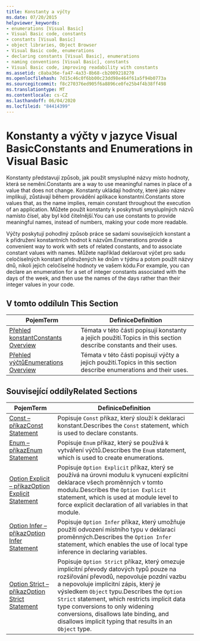 ```yaml
---
title: Konstanty a výčty
ms.date: 07/20/2015
helpviewer_keywords:
- enumerations [Visual Basic]
- Visual Basic code, constants
- constants [Visual Basic]
- object libraries, Object Browser
- Visual Basic code, enumerations
- declaring constants [Visual Basic], enumerations
- naming conventions [Visual Basic], constants
- Visual Basic code, improving readability with constants
ms.assetid: c8aba36e-fa47-4a33-8b68-cb2009218270
ms.openlocfilehash: 7d15c46c0f6bb00c23dd98e464f61a5f94b0773a
ms.sourcegitcommit: f8c270376ed905f6a8896ce0fe25b4f4b38ff498
ms.translationtype: MT
ms.contentlocale: cs-CZ
ms.lasthandoff: 06/04/2020
ms.locfileid: "84414399"
---
```

# <a name="constants-and-enumerations-in-visual-basic"></a><span data-ttu-id="0ec1e-102">Konstanty a výčty v jazyce Visual Basic</span><span class="sxs-lookup"><span data-stu-id="0ec1e-102">Constants and Enumerations in Visual Basic</span></span>
<span data-ttu-id="0ec1e-103">Konstanty představují způsob, jak použít smysluplné názvy místo hodnoty, která se nemění.</span><span class="sxs-lookup"><span data-stu-id="0ec1e-103">Constants are a way to use meaningful names in place of a value that does not change.</span></span> <span data-ttu-id="0ec1e-104">Konstanty ukládají hodnoty, které jako název implikují, zůstávají během provádění aplikace konstantní.</span><span class="sxs-lookup"><span data-stu-id="0ec1e-104">Constants store values that, as the name implies, remain constant throughout the execution of an application.</span></span> <span data-ttu-id="0ec1e-105">Můžete použít konstanty k poskytnutí smysluplných názvů namísto čísel, aby byl kód čitelnější.</span><span class="sxs-lookup"><span data-stu-id="0ec1e-105">You can use constants to provide meaningful names, instead of numbers, making your code more readable.</span></span>  
  
 <span data-ttu-id="0ec1e-106">Výčty poskytují pohodlný způsob práce se sadami souvisejících konstant a k přidružení konstantních hodnot k názvům.</span><span class="sxs-lookup"><span data-stu-id="0ec1e-106">Enumerations provide a convenient way to work with sets of related constants, and to associate constant values with names.</span></span> <span data-ttu-id="0ec1e-107">Můžete například deklarovat výčet pro sadu celočíselných konstant přidružených ke dnům v týdnu a potom použít názvy dnů, nikoli jejich celočíselné hodnoty ve vašem kódu.</span><span class="sxs-lookup"><span data-stu-id="0ec1e-107">For example, you can declare an enumeration for a set of integer constants associated with the days of the week, and then use the names of the days rather than their integer values in your code.</span></span>  
  
## <a name="in-this-section"></a><span data-ttu-id="0ec1e-108">V tomto oddílu</span><span class="sxs-lookup"><span data-stu-id="0ec1e-108">In This Section</span></span>  
  
|<span data-ttu-id="0ec1e-109">Pojem</span><span class="sxs-lookup"><span data-stu-id="0ec1e-109">Term</span></span>|<span data-ttu-id="0ec1e-110">Definice</span><span class="sxs-lookup"><span data-stu-id="0ec1e-110">Definition</span></span>|  
|---|---|  
|[<span data-ttu-id="0ec1e-111">Přehled konstant</span><span class="sxs-lookup"><span data-stu-id="0ec1e-111">Constants Overview</span></span>](constants-overview.md)|<span data-ttu-id="0ec1e-112">Témata v této části popisují konstanty a jejich použití.</span><span class="sxs-lookup"><span data-stu-id="0ec1e-112">Topics in this section describe constants and their uses.</span></span>|  
|[<span data-ttu-id="0ec1e-113">Přehled výčtů</span><span class="sxs-lookup"><span data-stu-id="0ec1e-113">Enumerations Overview</span></span>](enumerations-overview.md)|<span data-ttu-id="0ec1e-114">Témata v této části popisují výčty a jejich použití.</span><span class="sxs-lookup"><span data-stu-id="0ec1e-114">Topics in this section describe enumerations and their uses.</span></span>|  
  
## <a name="related-sections"></a><span data-ttu-id="0ec1e-115">Související oddíly</span><span class="sxs-lookup"><span data-stu-id="0ec1e-115">Related Sections</span></span>  
  
|<span data-ttu-id="0ec1e-116">Pojem</span><span class="sxs-lookup"><span data-stu-id="0ec1e-116">Term</span></span>|<span data-ttu-id="0ec1e-117">Definice</span><span class="sxs-lookup"><span data-stu-id="0ec1e-117">Definition</span></span>|  
|---|---|  
|[<span data-ttu-id="0ec1e-118">Const – příkaz</span><span class="sxs-lookup"><span data-stu-id="0ec1e-118">Const Statement</span></span>](../../../language-reference/statements/const-statement.md)|<span data-ttu-id="0ec1e-119">Popisuje `Const` příkaz, který slouží k deklaraci konstant.</span><span class="sxs-lookup"><span data-stu-id="0ec1e-119">Describes the `Const` statement, which is used to declare constants.</span></span>|  
|[<span data-ttu-id="0ec1e-120">Enum – příkaz</span><span class="sxs-lookup"><span data-stu-id="0ec1e-120">Enum Statement</span></span>](../../../language-reference/statements/enum-statement.md)|<span data-ttu-id="0ec1e-121">Popisuje `Enum` příkaz, který se používá k vytváření výčtů.</span><span class="sxs-lookup"><span data-stu-id="0ec1e-121">Describes the `Enum` statement, which is used to create enumerations.</span></span>|  
|[<span data-ttu-id="0ec1e-122">Option Explicit – příkaz</span><span class="sxs-lookup"><span data-stu-id="0ec1e-122">Option Explicit Statement</span></span>](../../../language-reference/statements/option-explicit-statement.md)|<span data-ttu-id="0ec1e-123">Popisuje `Option Explicit` příkaz, který se používá na úrovni modulu k vynucení explicitní deklarace všech proměnných v tomto modulu.</span><span class="sxs-lookup"><span data-stu-id="0ec1e-123">Describes the `Option Explicit` statement, which is used at module level to force explicit declaration of all variables in that module.</span></span>|  
|[<span data-ttu-id="0ec1e-124">Option Infer – příkaz</span><span class="sxs-lookup"><span data-stu-id="0ec1e-124">Option Infer Statement</span></span>](../../../language-reference/statements/option-infer-statement.md)|<span data-ttu-id="0ec1e-125">Popisuje `Option Infer` příkaz, který umožňuje použití odvození místního typu v deklaraci proměnných.</span><span class="sxs-lookup"><span data-stu-id="0ec1e-125">Describes the `Option Infer` statement, which enables the use of local type inference in declaring variables.</span></span>|  
|[<span data-ttu-id="0ec1e-126">Option Strict – příkaz</span><span class="sxs-lookup"><span data-stu-id="0ec1e-126">Option Strict Statement</span></span>](../../../language-reference/statements/option-strict-statement.md)|<span data-ttu-id="0ec1e-127">Popisuje `Option Strict` příkaz, který omezuje implicitní převody datových typů pouze na rozšiřování převodů, nepovoluje pozdní vazbu a nepovoluje implicitní zápis, který je výsledkem `Object` typu.</span><span class="sxs-lookup"><span data-stu-id="0ec1e-127">Describes the `Option Strict` statement, which restricts implicit data type conversions to only widening conversions, disallows late binding, and disallows implicit typing that results in an `Object` type.</span></span>|
